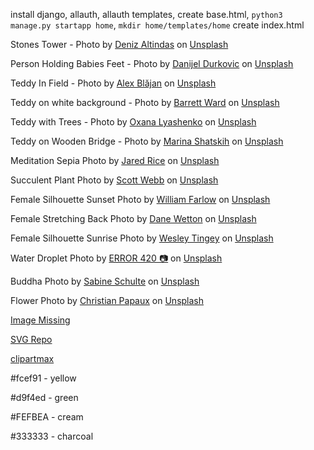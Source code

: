 install django, allauth, allauth templates, create base.html, `python3 manage.py startapp home`, `mkdir home/templates/home`
create index.html

Stones Tower - Photo by <a href="https://unsplash.com/@omeganova?utm_source=unsplash&utm_medium=referral&utm_content=creditCopyText">Deniz Altindas</a> on <a href="https://unsplash.com/s/photos/yoga?utm_source=unsplash&utm_medium=referral&utm_content=creditCopyText">Unsplash</a>
  

Person Holding Babies Feet - Photo by <a href="https://unsplash.com/@designshot?utm_source=unsplash&utm_medium=referral&utm_content=creditCopyText">Danijel Durkovic</a> on <a href="https://unsplash.com/s/photos/baby-yoga?utm_source=unsplash&utm_medium=referral&utm_content=creditCopyText">Unsplash</a>

Teddy In Field - Photo by <a href="https://unsplash.com/@alexb?utm_source=unsplash&utm_medium=referral&utm_content=creditCopyText">Alex Blăjan</a> on <a href="https://unsplash.com/s/photos/teddy?utm_source=unsplash&utm_medium=referral&utm_content=creditCopyText">Unsplash</a>

Teddy on white background - Photo by <a href="https://unsplash.com/@barrettward?utm_source=unsplash&utm_medium=referral&utm_content=creditCopyText">Barrett Ward</a> on <a href="https://unsplash.com/s/photos/teddy?utm_source=unsplash&utm_medium=referral&utm_content=creditCopyText">Unsplash</a>
  
Teddy with Trees - Photo by <a href="https://unsplash.com/@sanateddy?utm_source=unsplash&utm_medium=referral&utm_content=creditCopyText">Oxana Lyashenko</a> on <a href="https://unsplash.com/s/photos/teddy?utm_source=unsplash&utm_medium=referral&utm_content=creditCopyText">Unsplash</a>
  
Teddy on Wooden Bridge - Photo by <a href="https://unsplash.com/@murrrchalla?utm_source=unsplash&utm_medium=referral&utm_content=creditCopyText">Marina Shatskih</a> on <a href="https://unsplash.com/s/photos/teddy?utm_source=unsplash&utm_medium=referral&utm_content=creditCopyText">Unsplash</a>
  
Meditation Sepia Photo by <a href="https://unsplash.com/@jareddrice?utm_source=unsplash&utm_medium=referral&utm_content=creditCopyText">Jared Rice</a> on <a href="https://unsplash.com/s/photos/yoga?utm_source=unsplash&utm_medium=referral&utm_content=creditCopyText">Unsplash</a>
  
Succulent Plant Photo by <a href="https://unsplash.com/@scottwebb?utm_source=unsplash&utm_medium=referral&utm_content=creditCopyText">Scott Webb</a> on <a href="https://unsplash.com/s/photos/yoga?utm_source=unsplash&utm_medium=referral&utm_content=creditCopyText">Unsplash</a>
  
Female Silhouette Sunset Photo by <a href="https://unsplash.com/@frozen_warmth?utm_source=unsplash&utm_medium=referral&utm_content=creditCopyText">William Farlow</a> on <a href="https://unsplash.com/s/photos/yoga?utm_source=unsplash&utm_medium=referral&utm_content=creditCopyText">Unsplash</a>
  
Female Stretching Back Photo by <a href="https://unsplash.com/@dane_aw?utm_source=unsplash&utm_medium=referral&utm_content=creditCopyText">Dane Wetton</a> on <a href="https://unsplash.com/s/photos/yoga-studio?utm_source=unsplash&utm_medium=referral&utm_content=creditCopyText">Unsplash</a>
  
Female Silhouette Sunrise Photo by <a href="https://unsplash.com/@wesleyphotography?utm_source=unsplash&utm_medium=referral&utm_content=creditCopyText">Wesley Tingey</a> on <a href="https://unsplash.com/s/photos/yoga-studio?utm_source=unsplash&utm_medium=referral&utm_content=creditCopyText">Unsplash</a>
  
Water Droplet Photo by <a href="https://unsplash.com/@error420?utm_source=unsplash&utm_medium=referral&utm_content=creditCopyText">ERROR 420 📷</a> on <a href="https://unsplash.com/s/photos/zen?utm_source=unsplash&utm_medium=referral&utm_content=creditCopyText">Unsplash</a>
  
Buddha Photo by <a href="https://unsplash.com/@tibine?utm_source=unsplash&utm_medium=referral&utm_content=creditCopyText">Sabine Schulte</a> on <a href="https://unsplash.com/s/photos/zen?utm_source=unsplash&utm_medium=referral&utm_content=creditCopyText">Unsplash</a>
  
Flower Photo by <a href="https://unsplash.com/@chris_papaux?utm_source=unsplash&utm_medium=referral&utm_content=creditCopyText">Christian Papaux</a> on <a href="https://unsplash.com/s/photos/zen?utm_source=unsplash&utm_medium=referral&utm_content=creditCopyText">Unsplash</a>
  
[Image Missing](https://icon-library.com/icon/no-picture-available-icon-1.html)

[SVG Repo](https://www.svgrepo.com/)
  
[clipartmax](https://www.clipartmax.com/so/bear-clipart/)  

#fcef91 - yellow

#d9f4ed - green

#FEFBEA - cream

#333333 - charcoal